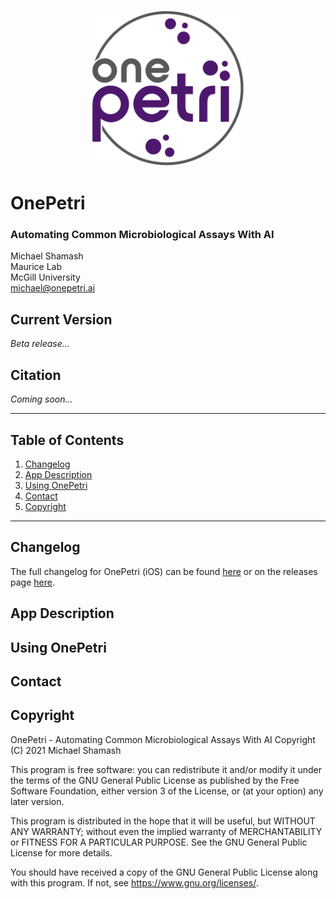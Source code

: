 <p align="center"> <img src="logo.jpg" height="250" /> </p>

# OnePetri
### Automating Common Microbiological Assays With AI

Michael Shamash <br />
Maurice Lab <br />
McGill University <br />
michael@onepetri.ai

## Current Version
*Beta release...*

## Citation
*Coming soon...*

---

## Table of Contents
1. [Changelog](#changelog)
2. [App Description](#about)
3. [Using OnePetri](#use)
4. [Contact](#contact)
5. [Copyright](#copyright)


---

## Changelog <a name="changelog"></a>
The full changelog for OnePetri (iOS) can be found [here](https://onepetri.ai/changelog/) or on the releases page [here]().


## App Description <a name="about"></a>


## Using OnePetri <a name="use"></a>


## Contact <a name="contact"></a>


## Copyright <a name="copyright"></a>

OnePetri - Automating Common Microbiological Assays With AI
Copyright (C) 2021 Michael Shamash

This program is free software: you can redistribute it and/or modify
it under the terms of the GNU General Public License as published by
the Free Software Foundation, either version 3 of the License, or
(at your option) any later version.

This program is distributed in the hope that it will be useful,
but WITHOUT ANY WARRANTY; without even the implied warranty of
MERCHANTABILITY or FITNESS FOR A PARTICULAR PURPOSE.  See the
GNU General Public License for more details.

You should have received a copy of the GNU General Public License
along with this program.  If not, see <https://www.gnu.org/licenses/>.
